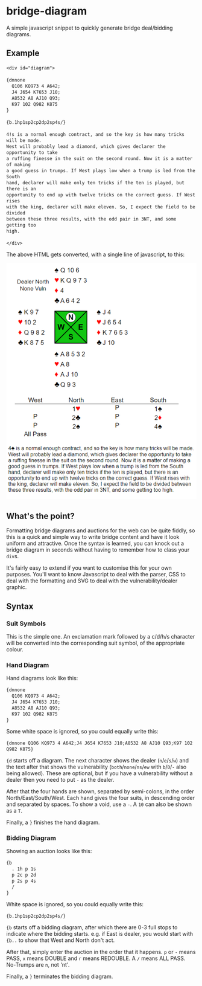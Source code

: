 # bridge-diagram

A simple javascript snippet to quickly generate bridge deal/bidding diagrams.

## Example

```
<div id="diagram">
  
{dnnone 
  Q106 KQ973 4 A642;
  J4 J654 K7653 J10;
  A8532 A8 AJ10 Q93;
  K97 102 Q982 K875 
}

{b.1hp1sp2cp2dp2sp4s/}
  
4!s is a normal enough contract, and so the key is how many tricks will be made.
West will probably lead a diamond, which gives declarer the opportunity to take 
a ruffing finesse in the suit on the second round. Now it is a matter of making 
a good guess in trumps. If West plays low when a trump is led from the South 
hand, declarer will make only ten tricks if the ten is played, but there is an 
opportunity to end up with twelve tricks on the correct guess. If West rises 
with the king, declarer will make eleven. So, I expect the field to be divided 
between these three results, with the odd pair in 3NT, and some getting too 
high.

</div>
```
The above HTML gets converted, with a single line of javascript, to this:

![](https://github.com/english-bridge-union/bridge-diagram/raw/master/diagram.PNG "Bridge Article")

## What's the point?

Formatting bridge diagrams and auctions for the web can be quite fiddly, so this is a quick and simple way to write bridge content and have it look uniform and attractive. Once the syntax is learned, you can knock out a bridge diagram in seconds without having to remember how to class your `div`s.

It's fairly easy to extend if you want to customise this for your own purposes. You'll want to know Javascript to deal with the parser, CSS to deal with the formatting and SVG to deal with the vulnerability/dealer graphic.

## Syntax

### Suit Symbols

This is the simple one. An exclamation mark followed by a c/d/h/s character will be converted into the corresponding suit symbol, of the appropriate colour.

### Hand Diagram

Hand diagrams look like this:

```
{dnnone 
  Q106 KQ973 4 A642;
  J4 J654 K7653 J10;
  A8532 A8 AJ10 Q93;
  K97 102 Q982 K875 
}
```

Some white space is ignored, so you could equally write this:

```
{dnnone Q106 KQ973 4 A642;J4 J654 K7653 J10;A8532 A8 AJ10 Q93;K97 102 Q982 K875}
```

`{d` starts off a diagram. The next character shows the dealer (`n`/`e`/`s`/`w`) and the text after that shows the vulnerability (`both`/`none`/`ns`/`ew` with `b`/`0`/`-` also being allowed). These are optional, but if you have a vulnerability without a dealer then you need to put `-` as the dealer.

After that the four hands are shown, separated by semi-colons, in the order North/East/South/West. Each hand gives the four suits, in descending order and separated by spaces. To show a void, use a `-`. A `10` can also be shown as a `T`.

Finally, a `}` finishes the hand diagram.

### Bidding Diagram

Showing an auction looks like this:

```
{b
  . 1h p 1s
  p 2c p 2d
  p 2s p 4s
  /
}
```

White space is ignored, so you could equally write this:

```
{b.1hp1sp2cp2dp2sp4s/}
```

`{b` starts off a bidding diagram, after which there are 0-3 full stops to indicate where the bidding starts. e.g. if East is dealer, you would start with `{b..` to show that West and North don't act.

After that, simply enter the auction in the order that it happens. `p` or `-` means PASS, `x` means DOUBLE and `r` means REDOUBLE. A `/` means ALL PASS. No-Trumps are `n`, not 'nt'.

Finally, a `}` terminates the bidding diagram.
